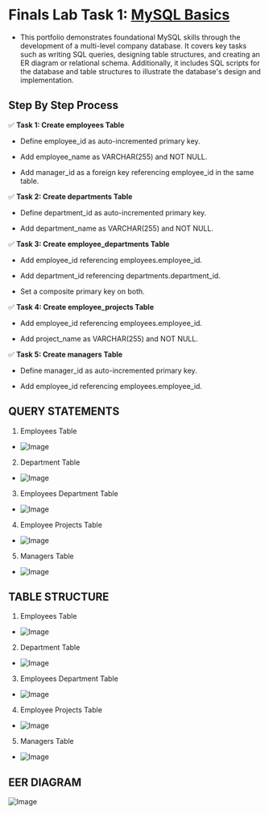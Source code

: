 # Finals Lab Task 1: [MySQL Basics](https://github.com/user-attachments/files/19615354/Art.John.T.MySQL.docx)
- This portfolio demonstrates foundational MySQL skills through the development of a multi-level company database. It covers key tasks such as writing SQL queries, designing table structures, and creating an ER diagram or relational schema. Additionally, it includes SQL scripts for the database and table structures to illustrate the database's design and implementation.

## Step By Step Process
✅ **Task 1: Create employees Table**
- Define employee_id as auto-incremented primary key.

- Add employee_name as VARCHAR(255) and NOT NULL.

- Add manager_id as a foreign key referencing employee_id in the same table.

✅ **Task 2: Create departments Table**
- Define department_id as auto-incremented primary key.

- Add department_name as VARCHAR(255) and NOT NULL.

✅ **Task 3: Create employee_departments Table**
- Add employee_id referencing employees.employee_id.

- Add department_id referencing departments.department_id.

- Set a composite primary key on both.

✅ **Task 4: Create employee_projects Table**
- Add employee_id referencing employees.employee_id.

- Add project_name as VARCHAR(255) and NOT NULL.

✅ **Task 5: Create managers Table**
- Define manager_id as auto-incremented primary key.

- Add employee_id referencing employees.employee_id.

## QUERY STATEMENTS
1. Employees Table
- ![Image](https://github.com/user-attachments/assets/1aed1970-e068-45ca-8f0a-adda58560475)
2. Department Table
- ![Image](https://github.com/user-attachments/assets/cc07ab27-da9a-4ea1-85ab-87ff6385b587)
3. Employees Department Table
- ![Image](https://github.com/user-attachments/assets/f813e600-2b58-4aba-a7ca-4f2c36e4bf06) 
4. Employee Projects Table
- ![Image](https://github.com/user-attachments/assets/9da77510-ef70-4288-8f1b-940f7b9f33df) 
5. Managers Table
- ![Image](https://github.com/user-attachments/assets/c4ef296b-aabe-46a6-8543-daa5cf60408e)

## TABLE STRUCTURE
1. Employees Table
- ![Image](https://github.com/user-attachments/assets/305ae660-2f15-40f8-8cc7-4b528a49856c)
2. Department Table
- ![Image](https://github.com/user-attachments/assets/734a0b63-7efa-414a-a602-8b7e412f2dc7) 
3. Employees Department Table
- ![Image](https://github.com/user-attachments/assets/660e3875-c19f-4292-9931-7cfbb17637ef) 
4. Employee Projects Table
- ![Image](https://github.com/user-attachments/assets/51a0802b-bc7c-4045-b489-e27221e60bad) 
5. Managers Table
- ![Image](https://github.com/user-attachments/assets/507513ed-27b4-49bb-9086-6cd18c3da507)

## EER DIAGRAM
![Image](https://github.com/user-attachments/assets/9495e871-0ace-4e1c-8c44-93bdd3685134)

